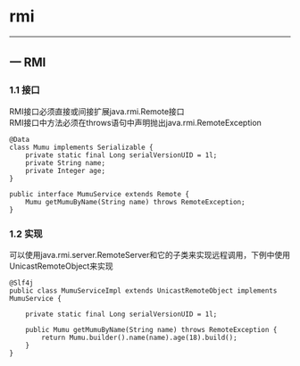 # rmi
---
## 一 RMI
### 1.1 接口
RMI接口必须直接或间接扩展java.rmi.Remote接口<br>
RMI接口中方法必须在throws语句中声明抛出java.rmi.RemoteException

    @Data
    class Mumu implements Serializable {
        private static final Long serialVersionUID = 1l;
        private String name;
        private Integer age;
    }
    
    public interface MumuService extends Remote {
        Mumu getMumuByName(String name) throws RemoteException;
    }
### 1.2 实现
可以使用java.rmi.server.RemoteServer和它的子类来实现远程调用，下例中使用UnicastRemoteObject来实现

    @Slf4j
    public class MumuServiceImpl extends UnicastRemoteObject implements MumuService {
    
        private static final Long serialVersionUID = 1l;
    
        public Mumu getMumuByName(String name) throws RemoteException {
            return Mumu.builder().name(name).age(18).build();
        }
    }